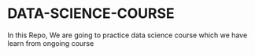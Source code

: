 # DATA-SCIENCE-COURSE
In this Repo, We are going to practice data science course which we have learn from ongoing course 
